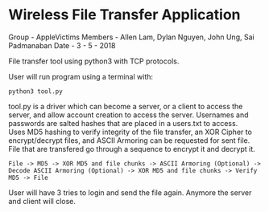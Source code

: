 # Wireless File Transfer Application

Group - AppleVictims
Members - Allen Lam, Dylan Nguyen, John Ung, Sai Padmanaban
Date - 3 - 5 - 2018

File transfer tool using python3 with TCP protocols. 

User will run program using a terminal with: 

	python3 tool.py

tool.py is a driver which can become a server, or a client to access the server, and allow account creation to access the server.
Usernames and passwords are salted hashes that are placed in a users.txt to access.  
Uses MD5 hashing to verify integrity of the file transfer, an XOR Cipher to encrypt/decrypt files, and ASCII Armoring can be requested for sent file.
File that are transfered go through a sequence to encrypt it and decrypt it.
	
	File -> MD5 -> XOR MD5 and file chunks -> ASCII Armoring (Optional) -> Decode ASCII Armoring (Optional) -> XOR MD5 and file chunks -> Verify MD5 -> File

User will have 3 tries to login and send the file again. Anymore the server and client will close. 



